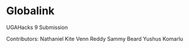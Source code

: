 # Globalink

UGAHacks 9 Submission

Contributors:
Nathaniel Kite
Venn Reddy
Sammy Beard
Yushus Komarlu

